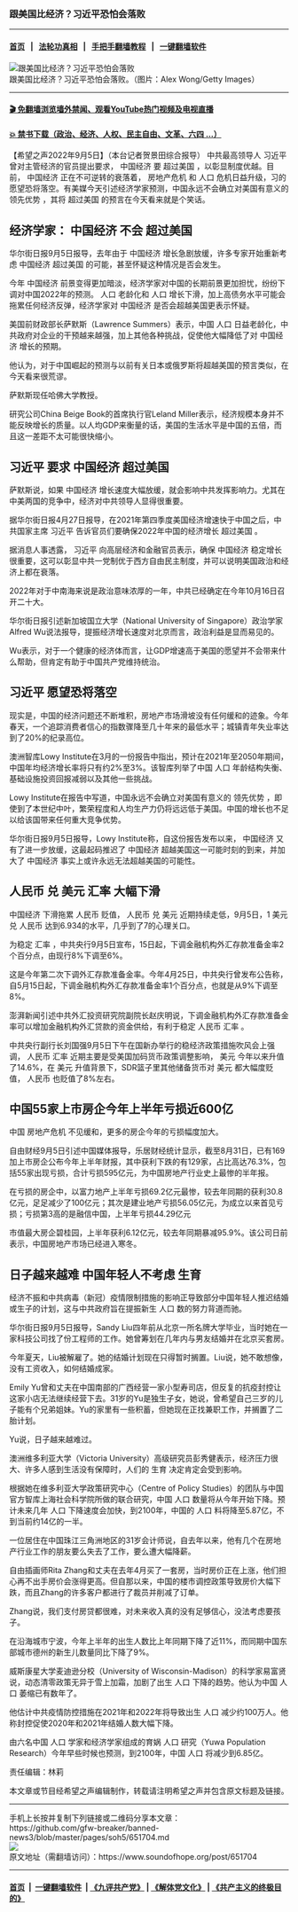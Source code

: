 ### 跟美国比经济？习近平恐怕会落败
------------------------

#### [首页](https://github.com/gfw-breaker/banned-news3/blob/master/README.md) &nbsp;&nbsp;|&nbsp;&nbsp; [法轮功真相](https://github.com/begood0513/basic/blob/master/README.md)  &nbsp;&nbsp;|&nbsp;&nbsp; [手把手翻墙教程](https://github.com/gfw-breaker/guides/wiki)  &nbsp;&nbsp;|&nbsp;&nbsp; [一键翻墙软件](https://github.com/gfw-breaker/nogfw/blob/master/README.md)  



<div><img alt="跟美国比经济？习近平恐怕会落败" src="https://img.soundofhope.org/2022-09/gettyimages-1353513616-1662420775982.jpg"/>
<br/><figcaption class="caption">
 跟美国比经济？习近平恐怕会落败。（图片：Alex Wong/Getty Images）
</figcaption></div><hr/>

#### [ 🎬  免翻墙浏览墙外禁闻、观看YouTube热门视频及电视直播](https://github.com/gfw-breaker/HelloWorld)

#### [ 💥  禁书下载（政治、经济、人权、民主自由、文革、六四 ...）](https://github.com/gfw-breaker/books/blob/master/README.md)

<div><div class="Content__Wrapper sc-1bvya0-0 grZQxZ">
 <p class="meta-top">
  <span class="meta">
   【希望之声2022年9月5日】（本台记者贺景田综合报导）
  </span>
  中共最高领导人
  <ok href="/term/1063">
   习近平
  </ok>
  曾对主管经济的官员提出要求，
  <ok href="/term/2423">
   中国经济
  </ok>
  要
  <ok href="/term/780971">
   超过美国
  </ok>
  ，以彰显制度优越。目前，
  <ok href="/term/2423">
   中国经济
  </ok>
  正在不可逆转的衰落着，
  <ok href="/term/115680">
   房地产危机
  </ok>
  和
  <ok href="/term/13373">
   人口
  </ok>
  危机日益升级，习的愿望恐将落空。有美媒今天引述经济学家预测，中国永远不会确立对美国有意义的
  <ok href="/term/593396">
   领先优势
  </ok>
  ，其将
  <ok href="/term/780971">
   超过美国
  </ok>
  的预言在今天看来就是个笑话。
 </p>
 <h2>
  <strong>
   经济学家：
   <ok href="/term/2423">
    中国经济
   </ok>
   不会
   <ok href="/term/780971">
    超过美国
   </ok>
  </strong>
 </h2>
 <p>
  华尔街日报9月5日报导，去年由于
  <ok href="/term/2423">
   中国经济
  </ok>
  增长急剧放缓，许多专家开始重新考虑
  <ok href="/term/2423">
   中国经济
  </ok>
  <ok href="/term/780971">
   超过美国
  </ok>
  的可能，甚至怀疑这种情况是否会发生。
 </p>
 <p>
  今年
  <ok href="/term/2423">
   中国经济
  </ok>
  前景变得更加暗淡，经济学家对中国的长期前景更加担忧，纷纷下调对中国2022年的预测。
  <ok href="/term/13373">
   人口
  </ok>
  老龄化和
  <ok href="/term/13373">
   人口
  </ok>
  增长下滑，加上高债务水平可能会拖累任何经济反弹，经济学家对
  <ok href="/term/2423">
   中国经济
  </ok>
  是否会超越美国更表示怀疑。
 </p>
 <p>
  美国前财政部长萨默斯（Lawrence Summers）表示，中国
  <ok href="/term/13373">
   人口
  </ok>
  日益老龄化，中共政府对企业的干预越来越强，加上其他各种挑战，促使他大幅降低了对
  <ok href="/term/2423">
   中国经济
  </ok>
  增长的预期。
 </p>
 <p>
  他认为，对于中国崛起的预测与以前有关日本或俄罗斯将超越美国的预言类似，在今天看来很荒谬。
 </p>
 <p>
  萨默斯现任哈佛大学教授。
 </p>
 <p>
  研究公司China Beige Book的首席执行官Leland Miller表示，经济规模本身并不能反映增长的质量。以人均GDP来衡量的话，美国的生活水平是中国的五倍，而且这一差距不太可能很快缩小。
 </p>
 <h2>
  <strong>
   <ok href="/term/1063">
    习近平
   </ok>
   要求
   <ok href="/term/2423">
    中国经济
   </ok>
   <ok href="/term/780971">
    超过美国
   </ok>
  </strong>
 </h2>
 <p>
  萨默斯说，如果
  <ok href="/term/2423">
   中国经济
  </ok>
  增长速度大幅放缓，就会影响中共发挥影响力。尤其在中美两国的竞争中，经济对中共领导人显得很重要。
 </p>
 <p>
  据华尔街日报4月27日报导，在2021年第四季度美国经济增速快于中国之后，中共国家主席
  <ok href="/term/1063">
   习近平
  </ok>
  告诉官员们要确保2022年中国的经济增长
  <ok href="/term/780971">
   超过美国
  </ok>
  。
 </p>
 <p>
  据消息人事透露，
  <ok href="/term/1063">
   习近平
  </ok>
  向高层经济和金融官员表示，确保
  <ok href="/term/2423">
   中国经济
  </ok>
  稳定增长很重要，这可以彰显中共一党制优于西方自由民主制度，并可以说明美国政治和经济上都在衰落。
 </p>
 <p>
  2022年对于中南海来说是政治意味浓厚的一年，中共已经确定在今年10月16日召开二十大。
 </p>
 <p>
  华尔街日报引述新加坡国立大学（National University of Singapore）政治学家Alfred Wu说法报导，提振经济增长速度对北京而言，政治利益是显而易见的。
 </p>
 <p>
  Wu表示，对于一个健康的经济体而言，让GDP增速高于美国的愿望并不会带来什么帮助，但肯定有助于中国共产党维持统治。
 </p>
 <h2>
  <strong>
   <ok href="/term/1063">
    习近平
   </ok>
   愿望恐将落空
  </strong>
 </h2>
 <p>
  现实是，中国的经济问题还不断堆积，房地产市场滑坡没有任何缓和的迹象。今年春天，一个追踪消费者信心的指数骤降至几十年来的最低水平；城镇青年失业率达到了20%的纪录高位。
 </p>
 <p>
  澳洲智库Lowy Institute在3月的一份报告中指出，预计在2021年至2050年期间，中国年均经济增长率将只有约2%至3%。该智库列举了中国
  <ok href="/term/13373">
   人口
  </ok>
  年龄结构失衡、基础设施投资回报减弱以及其他一些挑战。
 </p>
 <p>
  Lowy Institute在报告中写道，中国永远不会确立对美国有意义的
  <ok href="/term/593396">
   领先优势
  </ok>
  ，即使到了本世纪中叶，繁荣程度和人均生产力仍将远远低于美国。中国的增长也不足以给该国带来任何重大竞争优势。
 </p>
 <p>
  华尔街日报9月5日报导，Lowy Institute称，自这份报告发布以来，
  <ok href="/term/2423">
   中国经济
  </ok>
  又有了进一步放缓，这最起码推迟了
  <ok href="/term/2423">
   中国经济
  </ok>
  超越美国这一可能时刻的到来，并加大了
  <ok href="/term/2423">
   中国经济
  </ok>
  事实上或许永远无法超越美国的可能性。
 </p>
 <h2>
  <strong>
   <ok href="/term/1048">
    人民币
   </ok>
   兑
   <ok href="/term/1923">
    美元
   </ok>
   <ok href="/term/1924">
    汇率
   </ok>
   大幅下滑
  </strong>
 </h2>
 <p>
  <ok href="/term/2423">
   中国经济
  </ok>
  下滑拖累
  <ok href="/term/1048">
   人民币
  </ok>
  贬值，
  <ok href="/term/1048">
   人民币
  </ok>
  兑
  <ok href="/term/1923">
   美元
  </ok>
  近期持续走低，9月5日，1
  <ok href="/term/1923">
   美元
  </ok>
  兑
  <ok href="/term/1048">
   人民币
  </ok>
  达到6.934的水平，几乎到了7的心理关口。
 </p>
 <p>
  为稳定
  <ok href="/term/1924">
   汇率
  </ok>
  ，中共央行9月5日宣布，15日起，下调金融机构外汇存款准备金率2个百分点，由现行8%下调至6%。
 </p>
 <p>
  这是今年第二次下调外汇存款准备金率。今年4月25日，中共央行曾发布公告称，自5月15日起，下调金融机构外汇存款准备金率1个百分点，也就是从9%下调至8%。
 </p>
 <p>
  澎湃新闻引述中共外汇投资研究院副院长赵庆明说，下调金融机构外汇存款准备金率可以增加金融机构外汇贷款的资金供给，有利于稳定
  <ok href="/term/1048">
   人民币
  </ok>
  <ok href="/term/1924">
   汇率
  </ok>
  。
 </p>
 <p>
  中共央行副行长刘国强9月5日下午在国新办举行的稳经济政策措施吹风会上强调，
  <ok href="/term/1048">
   人民币
  </ok>
  <ok href="/term/1924">
   汇率
  </ok>
  近期主要是受美国加码货币政策调整影响，
  <ok href="/term/1923">
   美元
  </ok>
  今年以来升值了14.6%，在
  <ok href="/term/1923">
   美元
  </ok>
  升值背景下，SDR篮子里其他储备货币对
  <ok href="/term/1923">
   美元
  </ok>
  都大幅度贬值，
  <ok href="/term/1048">
   人民币
  </ok>
  也贬值了8%左右。
 </p>
 <h2>
  <strong>
   中国55家上市房企今年上半年亏损近600亿
  </strong>
 </h2>
 <p>
  中国
  <ok href="/term/115680">
   房地产危机
  </ok>
  不见缓和，更多的房企今年的亏损幅度加大。
 </p>
 <p>
  自由财经9月5日引述中国媒体报导，乐居财经统计显示，截至8月31日，已有169加上市房企公布今年上半年财报，其中获利下跌的有129家，占比高达76.3%，包括55家出现亏损，合计亏损595亿元，为中国房地产行业史上最惨的半年报。
 </p>
 <p>
  在亏损的房企中，以富力地产上半年亏损69.2亿元最惨，较去年同期的获利30.8亿元，足足减少了100亿元；其次是建业地产亏损56.05亿元，为成立以来首见亏损；亏损第3高的是融信中国，上半年亏损44.29亿元
 </p>
 <p>
  市值最大房企碧桂园，上半年获利6.12亿元，较去年同期暴减95.9%。该公司日前表示，中国房地产市场已经进入寒冬。
 </p>
 <h2>
  <strong>
   日子越来越难 中国年轻人不考虑
   <ok href="/term/13731">
    生育
   </ok>
  </strong>
 </h2>
 <p>
  经济不振和中共病毒（新冠）疫情限制措施的影响正导致部分中国年轻人推迟结婚或生子的计划，这与中共政府旨在提振新生
  <ok href="/term/13373">
   人口
  </ok>
  数的努力背道而驰。
 </p>
 <p>
  华尔街日报9月5日报导，Sandy Liu四年前从北京一所名牌大学毕业，当时她在一家科技公司找了份工程师的工作。她曾筹划在几年内与男友结婚并在北京买套房。
 </p>
 <p>
  今年夏天，Liu被解雇了。她的结婚计划现在只得暂时搁置。Liu说，她不敢想像，没有工资收入，如何结婚成家。
 </p>
 <p>
  Emily Yu曾和丈夫在中国南部的广西经营一家小型寿司店，但反复的抗疫封控让这家小店无法继续经营下去。31岁的Yu是独生子女，她说，曾希望自己三岁的儿子能有个兄弟姐妹。Yu的家里有一些积蓄，但她现在正找兼职工作，并搁置了二胎计划。
 </p>
 <p>
  Yu说，日子越来越难过。
 </p>
 <p>
  澳洲维多利亚大学（Victoria University）高级研究员彭秀健表示，经济压力很大、许多人感到生活没有保障时，人们的
  <ok href="/term/13731">
   生育
  </ok>
  决定肯定会受到影响。
 </p>
 <p>
  根据她在维多利亚大学政策研究中心（Centre of Policy Studies）的团队与中国官方智库上海社会科学院所做的联合研究，中国
  <ok href="/term/13373">
   人口
  </ok>
  数量将从今年开始下降。预计未来几年
  <ok href="/term/13373">
   人口
  </ok>
  下降速度会加快，到2100年，中国的
  <ok href="/term/13373">
   人口
  </ok>
  料将降至5.87亿，不到当前约14亿的一半。
 </p>
 <p>
  一位居住在中国珠江三角洲地区的31岁会计师说，自去年以来，他有几个在房地产行业工作的朋友要么失去了工作，要么遭大幅降薪。
 </p>
 <p>
  自由插画师Rita Zhang和丈夫在去年4月买了一套房，当时房价正在上涨，他们担心再不出手房价会涨得更高。但自那以来，中国的楼市调控政策导致房价大幅下跌，而且Zhang的许多客户都进行了裁员并削减了订单。
 </p>
 <p>
  Zhang说，我们支付房贷都很难，对未来收入真的没有足够信心，没法考虑要孩子。
 </p>
 <p>
  在沿海城市宁波，今年上半年的出生人数比上年同期下降了近11%，而同期中国东部城市德州的新生儿数量同比下降了9%。
 </p>
 <p>
  威斯康星大学麦迪逊分校（University of Wisconsin-Madison）的科学家易富贤说，动态清零政策无异于雪上加霜，加剧了出生
  <ok href="/term/13373">
   人口
  </ok>
  下降的趋势。他认为中国
  <ok href="/term/13373">
   人口
  </ok>
  萎缩已有数年了。
 </p>
 <p>
  他估计中共疫情防控措施在2021年和2022年将导致出生
  <ok href="/term/13373">
   人口
  </ok>
  减少约100万人。他称封控促使2020年和2021年结婚人数大幅下降。
 </p>
 <p>
  由六名中国
  <ok href="/term/13373">
   人口
  </ok>
  学家和经济学家组成的育娲
  <ok href="/term/13373">
   人口
  </ok>
  研究（Yuwa Population Research）今年早些时候也预测，到2100年，中国
  <ok href="/term/13373">
   人口
  </ok>
  将减少到6.85亿。
 </p>
 <p class="meta-btm">
  责任编辑：林莉
 </p>
 <p class="meta-btm">
  本文章或节目经希望之声编辑制作，转载请注明希望之声并包含原文标题及链接。
 </p>
</div>
</div>
<hr/>
手机上长按并复制下列链接或二维码分享本文章：<br/>
https://github.com/gfw-breaker/banned-news3/blob/master/pages/soh5/651704.md <br/>
<a href='https://github.com/gfw-breaker/banned-news3/blob/master/pages/soh5/651704.md'><img src='https://github.com/gfw-breaker/banned-news3/blob/master/pages/soh5/651704.md.png'/></a> <br/>
原文地址（需翻墙访问）：https://www.soundofhope.org/post/651704


------------------------
#### [首页](https://github.com/gfw-breaker/banned-news3/blob/master/README.md) &nbsp;|&nbsp; [一键翻墙软件](https://github.com/gfw-breaker/nogfw/blob/master/README.md) &nbsp;| [《九评共产党》](https://github.com/gfw-breaker/9ping.md/blob/master/README.md#九评之一评共产党是什么) | [《解体党文化》](https://github.com/gfw-breaker/jtdwh.md/blob/master/README.md) | [《共产主义的终极目的》](https://github.com/gfw-breaker/gczydzjmd.md/blob/master/README.md)


<img src='http://gfw-breaker.win/banned-news3/pages/soh5/651704.md' width='0px' height='0px'/>